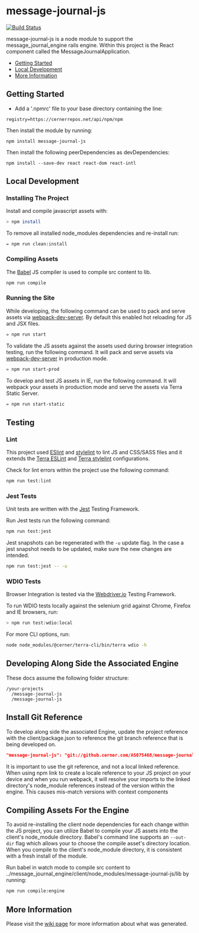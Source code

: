 # message-journal-js

[![Build Status](https://jenkins.cerner.com/ion/job/AS075468/job/message-journal-js/job/master/badge/icon)](https://jenkins.cerner.com/ion/job/AS075468/job/message-journal-js/job/master/)

message-journal-js is a node module to support the message_journal_engine rails engine. Within this project is the React component called the MessageJournalApplication.

- [Getting Started](#getting-started)
- [Local Development](#local-development)
- [More Information](#more-information)

## Getting Started

- Add a '.npmrc' file to your base directory containing the line:

```
registry=https://cernerrepos.net/api/npm/npm
```

Then install the module by running:
```
npm install message-journal-js
```

Then install the following peerDependencies as devDependencies:
```
npm install --save-dev react react-dom react-intl
```

## Local Development
### Installing The Project
Install and compile javascript assets with:
```sh
> npm install
```
To remove all installed node_modules dependencies and re-install run:
```
➭ npm run clean:install
```

### Compiling Assets
The [Babel](https://babeljs.io/) JS compiler is used to compile src content to lib. 

```sh
npm run compile
```

### Running the Site
While developing, the following command can be used to pack and serve assets via [webpack-dev-server](https://webpack.js.org/configuration/dev-server/). By default this enabled hot reloading for JS and JSX files.
```sh
➭ npm run start
```

To validate the JS assets against the assets used during browser integration testing, run the following command. It will pack and serve assets via [webpack-dev-server](https://webpack.js.org/configuration/dev-server/) in production mode.
```sh
➭ npm run start-prod
```

To develop and test JS assets in IE, run the following command. It will webpack your assets in production mode and serve the assets via Terra Static Server.
```sh
➭ npm run start-static 
```

## Testing
### Lint
This project used [ESlint](https://eslint.org/) and [stylelint](https://stylelint.io/) to lint JS and CSS/SASS files and it extends the [Terra ESLint](https://github.com/cerner/terra-toolkit/tree/main/packages/eslint-config-terra) and [Terra stylelint](https://github.com/cerner/terra-toolkit/tree/main/packages/stylelint-config-terra) configurations.

Check for lint errors within the project use the following command:

```sh
npm run test:lint
```

### Jest Tests

Unit tests are written with the [Jest](https://jestjs.io/en/) Testing Framework.

Run Jest tests run the following command:

```sh
npm run test:jest
```

Jest snapshots can be regenerated with the `-u` update flag. In the case a jest snapshot needs to be updated, make sure the new changes are intended.

```sh
npm run test:jest -- -u
```

### WDIO Tests
Browser Integration is tested via the [Webdriver.io](https://v6.webdriver.io/) Testing Framework.

To run WDIO tests locally against the selenium grid against Chrome, Firefox and IE browsers, run:

```sh
> npm run test:wdio:local
```
For more CLI options, run:
```sh
node node_modules/@cerner/terra-cli/bin/terra wdio -h
```

## Developing Along Side the Associated Engine
These docs assume the following folder structure:
```
/your-projects
  /message-journal-js
  /message-journal-js
```

## Install Git Reference
To develop along side the associated Engine, update the project reference with the client/package.json to reference the git branch reference that is being developed on.
```json
"message-journal-js": "git://github.cerner.com/AS075468/message-journal-js.git#<branch_name>"
```
It is important to use the git reference, and not a local linked reference. When using npm link to create a locale reference to your JS project on your device and when you run webpack, it will resolve your imports to the linked directory's node_module references instead of the version within the engine. This causes mis-match versions with context components

## Compiling Assets For the Engine
To avoid re-installing the client node dependencies for each change within the JS project, you can utilize Babel to compile your JS assets into the client's node_module directory. Babel's command line supports an `--out-dir` flag which allows your to choose the compile asset's directory location. When you compile to the client's node_module directory, it is consistent with a fresh install of the module.

Run babel in watch mode to compile src content to ../message_journal_engine/client/node_modules/message-journal-js/lib by running:

```sh
npm run compile:engine
```

## More Information
Please visit the [wiki page](https://wiki.cerner.com/display/Orion/Structure+-+Node+Module) for more information about what was generated.
